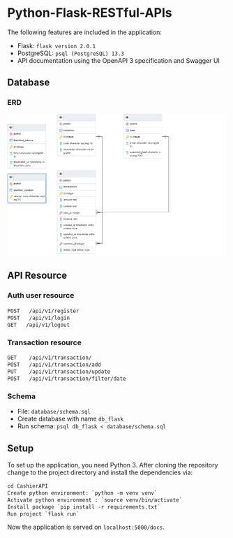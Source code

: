 # Python-Flask-RESTful-APIs
The following features are included in the application:

* Flask: `flask version 2.0.1`
* PostgreSQL: `psql (PostgreSQL) 13.3`
* API documentation using the OpenAPI 3 specification and Swagger UI

## Database
### ERD
![Flask API ERD](database/flask-api-erd.png)

## API Resource

### Auth user resource

```
POST   /api/v1/register
POST   /api/v1/login
GET   /api/v1/logout
```

### Transaction resource 
```
GET    /api/v1/transaction/
POST   /api/v1/transaction/add
PUT    /api/v1/transaction/update
POST   /api/v1/transaction/filter/date
```

### Schema
- File: `database/schema.sql`
- Create database with name `db_flask`
- Run schema: `psql db_flask < database/schema.sql`

## Setup

To set up the application, you need Python 3. After cloning the repository change to the project directory and install the dependencies via:
```
cd CashierAPI
Create python environment: `python -m venv venv`
Activate python environment : `source venv/bin/activate`
Install package `pip install -r requirements.txt`
Run project `flask run`

```

Now the application is served on `localhost:5000/docs`.

